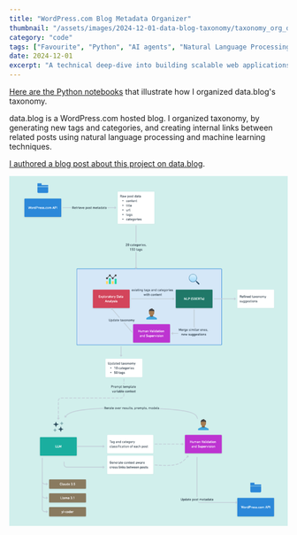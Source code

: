 ```yaml
---
title: "WordPress.com Blog Metadata Organizer"
thumbnail: "/assets/images/2024-12-01-data-blog-taxonomy/taxonomy_org_diagram.png"
category: "code"
tags: ["Favourite", "Python", "AI agents", "Natural Language Processing"]
date: 2024-12-01
excerpt: "A technical deep-dive into building scalable web applications with modern JavaScript frameworks and best practices."
---
```


[Here are the Python notebooks](https://github.com/gelbal/wordpress-blog-metadata-organizer) that illustrate how I organized data.blog's taxonomy.

data.blog is a WordPress.com hosted blog. I organized taxonomy, by generating new tags and categories, and creating internal links between related posts using natural language processing and machine learning techniques.

[I authored a blog post about this project on data.blog](https://data.blog/2025/03/21/organizing-data-blog-content-via-nlp-and-llm/).

![Software design and architecture](/assets/images/2024-12-01-data-blog-taxonomy/taxonomy_org_diagram.png)

